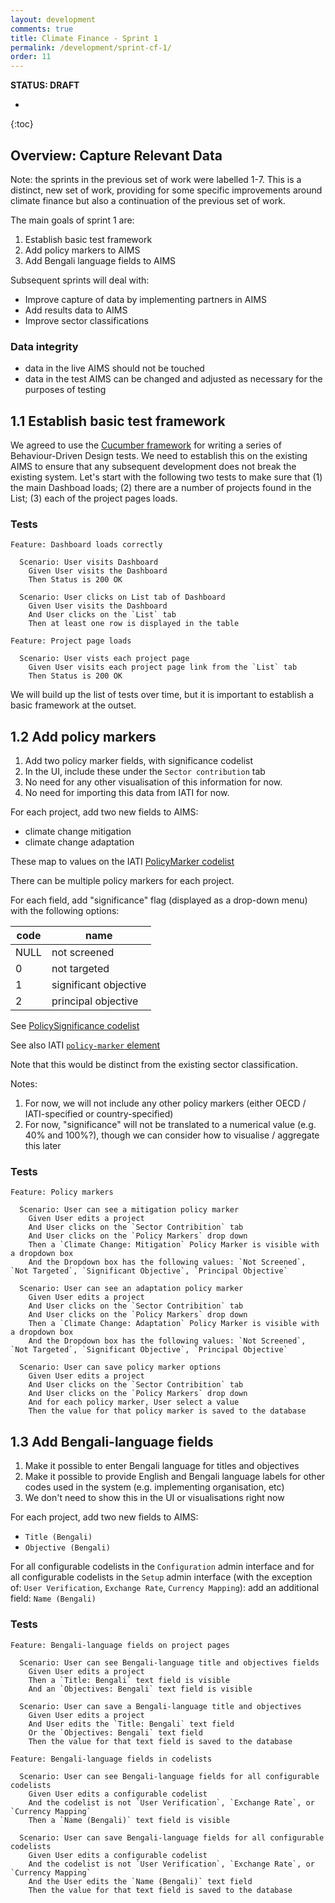 ```yaml
---
layout: development
comments: true
title: Climate Finance - Sprint 1
permalink: /development/sprint-cf-1/
order: 11
---
```


**STATUS: DRAFT**

* 
{:toc}

## Overview: Capture Relevant Data

Note: the sprints in the previous set of work were labelled 1-7. This is a distinct, new set of work, providing for some specific improvements around climate finance but also a continuation of the previous set of work.

The main goals of sprint 1 are:

1. Establish basic test framework
2. Add policy markers to AIMS
3. Add Bengali language fields to AIMS

Subsequent sprints will deal with:

* Improve capture of data by implementing partners in AIMS
* Add results data to AIMS
* Improve sector classifications

### Data integrity

* data in the live AIMS should not be touched
* data in the test AIMS can be changed and adjusted as necessary for the purposes of testing

## 1.1 Establish basic test framework

We agreed to use the [Cucumber framework](https://cucumber.io/docs/reference) for writing a series of Behaviour-Driven Design tests. We need to establish this on the existing AIMS to ensure that any subsequent development does not break the existing system. Let's start with the following two tests to make sure that (1) the main Dashboad loads; (2) there are a number of projects found in the List; (3) each of the project pages loads.

### Tests

```
Feature: Dashboard loads correctly

  Scenario: User visits Dashboard
    Given User visits the Dashboard
    Then Status is 200 OK

  Scenario: User clicks on List tab of Dashboard
    Given User visits the Dashboard
    And User clicks on the `List` tab
    Then at least one row is displayed in the table
```

```
Feature: Project page loads

  Scenario: User vists each project page
    Given User visits each project page link from the `List` tab
    Then Status is 200 OK
```

We will build up the list of tests over time, but it is important to establish a basic framework at the outset.

## 1.2 Add policy markers

1. Add two policy marker fields, with significance codelist
2. In the UI, include these under the `Sector contribution` tab
3. No need for any other visualisation of this information for now.
4. No need for importing this data from IATI for now.

For each project, add two new fields to AIMS:

* climate change mitigation
* climate change adaptation

These map to values on the IATI [PolicyMarker codelist](http://iatistandard.org/202/codelists/PolicyMarker/)

There can be multiple policy markers for each project.

For each field, add "significance" flag (displayed as a drop-down menu) with the following options:

| code | name | 
| ------ | ------ |
| NULL | not screened |
| 0 | not targeted |
| 1 | significant objective |
| 2 | principal objective |

See [PolicySignificance codelist](http://iatistandard.org/202/codelists/PolicySignificance/)

See also IATI [`policy-marker` element](http://iatistandard.org/202/activity-standard/iati-activities/iati-activity/policy-marker)

Note that this would be distinct from the existing sector classification.

Notes:

1. For now, we will not include any other policy markers (either OECD / IATI-specified or country-specified)
2. For now, "significance" will not be translated to a numerical value (e.g. 40% and 100%?), though we can consider how to visualise / aggregate this later

### Tests

```
Feature: Policy markers

  Scenario: User can see a mitigation policy marker
    Given User edits a project
    And User clicks on the `Sector Contribition` tab
    And User clicks on the `Policy Markers` drop down
    Then a `Climate Change: Mitigation` Policy Marker is visible with a dropdown box
    And the Dropdown box has the following values: `Not Screened`, `Not Targeted`, `Significant Objective`, `Principal Objective`

  Scenario: User can see an adaptation policy marker
    Given User edits a project
    And User clicks on the `Sector Contribition` tab
    And User clicks on the `Policy Markers` drop down
    Then a `Climate Change: Adaptation` Policy Marker is visible with a dropdown box
    And the Dropdown box has the following values: `Not Screened`, `Not Targeted`, `Significant Objective`, `Principal Objective`
  
  Scenario: User can save policy marker options
    Given User edits a project
    And User clicks on the `Sector Contribition` tab
    And User clicks on the `Policy Markers` drop down
    And for each policy marker, User select a value
    Then the value for that policy marker is saved to the database
```

## 1.3 Add Bengali-language fields

1. Make it possible to enter Bengali language for titles and objectives
2. Make it possible to provide English and Bengali language labels for other codes used in the system (e.g. implementing organisation, etc)
3. We don't need to show this in the UI or visualisations right now

For each project, add two new fields to AIMS:

* `Title (Bengali)`
* `Objective (Bengali)`

For all configurable codelists in the `Configuration` admin interface and for all configurable codelists in the `Setup` admin interface (with the exception of: `User Verification`, `Exchange Rate`, `Currency Mapping`): add an additional field: `Name (Bengali)`

### Tests

```
Feature: Bengali-language fields on project pages

  Scenario: User can see Bengali-language title and objectives fields
    Given User edits a project
    Then a `Title: Bengali` text field is visible
    And an `Objectives: Bengali` text field is visible

  Scenario: User can save a Bengali-language title and objectives
    Given User edits a project
    And User edits the `Title: Bengali` text field
    Or the `Objectives: Bengali` text field
    Then the value for that text field is saved to the database

Feature: Bengali-language fields in codelists

  Scenario: User can see Bengali-language fields for all configurable codelists
    Given User edits a configurable codelist
    And the codelist is not `User Verification`, `Exchange Rate`, or `Currency Mapping`
    Then a `Name (Bengali)` text field is visible

  Scenario: User can save Bengali-language fields for all configurable codelists
    Given User edits a configurable codelist
    And the codelist is not `User Verification`, `Exchange Rate`, or `Currency Mapping`
    And the User edits the `Name (Bengali)` text field
    Then the value for that text field is saved to the database
```
